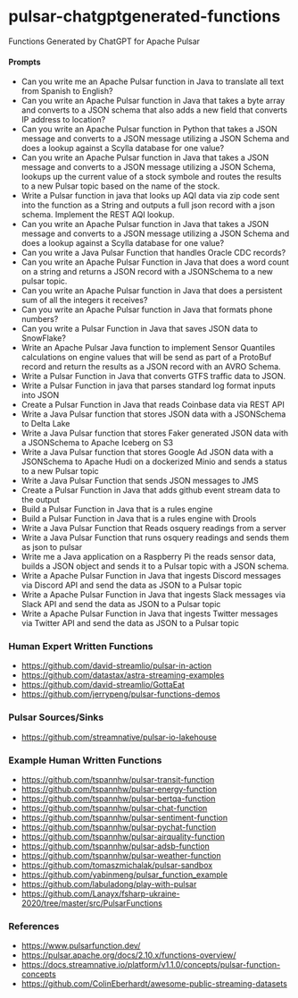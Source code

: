 # pulsar-chatgptgenerated-functions

Functions Generated by ChatGPT for Apache Pulsar


#### Prompts

* Can you write me an Apache Pulsar function in Java to translate all text from Spanish to English?
* Can you write an Apache Pulsar function in Java that takes a byte array and converts to a JSON schema that also adds a new field that converts IP address to location?
* Can you write an Apache Pulsar function in Python that takes a JSON message and converts to a JSON message utilizing a JSON Schema and does a lookup against a Scylla database for one value?
* Can you write an Apache Pulsar function in Java that takes a JSON message and converts to a JSON message utilizing a JSON Schema, lookups up the current value of a stock symbole   and routes the results to a new Pulsar topic based on the name of the stock.
* Write a Pulsar function in java that looks up AQI data via zip code sent into the function as a String and outputs a full json record with a json schema.   Implement the REST AQI lookup.
* Can you write an Apache Pulsar function in Java that takes a JSON message and converts to a JSON message utilizing a JSON Schema and does a lookup against a Scylla database for one value?
* Can you write a Java Pulsar Function that handles Oracle CDC records?
* Can you write an Apache Pulsar Function in Java that does a word count on a string and returns a JSON record with a JSONSchema to a new pulsar topic.
* Can you write an Apache Pulsar function in Java that does a persistent sum of all the integers it receives?
* Can you write an Apache Pulsar function in Java that formats phone numbers?
* Can you write a Pulsar Function in Java that saves JSON data to SnowFlake?
* Write an Apache Pulsar Java function to implement Sensor Quantiles calculations on engine values that will be send as part of a ProtoBuf record and return the results as a JSON record with an AVRO Schema.
* Write a Pulsar Function in Java that converts GTFS traffic data to JSON.
* Write a Pulsar Function in java that parses standard log format inputs into JSON
* Create a Pulsar Function in Java that reads Coinbase data via REST API
* Write a Java Pulsar function that stores JSON data with a JSONSchema to Delta Lake
* Write a Java Pulsar function that stores Faker generated JSON data with a JSONSchema to Apache Iceberg on S3
* Write a Java Pulsar function that stores Google Ad JSON data with a JSONSchema to Apache Hudi on a dockerized Minio and sends a status to a new Pulsar topic
* Write a Java Pulsar Function that sends JSON messages to JMS
* Create a Pulsar Function in Java that adds github event stream data to the output
* Build a Pulsar Function in Java that is a rules engine
* Build a Pulsar Function in Java that is a rules engine with Drools
* Write a Java Pulsar Function that Reads osquery readings from a server
* Write a Java Pulsar Function that runs osquery readings and sends them as json to pulsar
* Write me a Java application on a Raspberry Pi the reads sensor data, builds a JSON object and sends it to a Pulsar topic with a JSON schema.
* Write a Apache Pulsar Function in Java that ingests Discord messages via Discord API and send the data as JSON to a Pulsar topic
* Write a Apache Pulsar Function in Java that ingests Slack messages via Slack API and send the data as JSON to a Pulsar topic
* Write a Apache Pulsar Function in Java that ingests Twitter messages via Twitter API and send the data as JSON to a Pulsar topic


### Human Expert Written Functions

* https://github.com/david-streamlio/pulsar-in-action
* https://github.com/datastax/astra-streaming-examples
* https://github.com/david-streamlio/GottaEat
* https://github.com/jerrypeng/pulsar-functions-demos

### Pulsar Sources/Sinks

* https://github.com/streamnative/pulsar-io-lakehouse

### Example Human Written Functions

* https://github.com/tspannhw/pulsar-transit-function
* https://github.com/tspannhw/pulsar-energy-function
* https://github.com/tspannhw/pulsar-bertqa-function
* https://github.com/tspannhw/pulsar-chat-function
* https://github.com/tspannhw/pulsar-sentiment-function
* https://github.com/tspannhw/pulsar-pychat-function
* https://github.com/tspannhw/pulsar-airquality-function
* https://github.com/tspannhw/pulsar-adsb-function
* https://github.com/tspannhw/pulsar-weather-function
* https://github.com/tomaszmichalak/pulsar-sandbox
* https://github.com/yabinmeng/pulsar_function_example
* https://github.com/labuladong/play-with-pulsar
* https://github.com/Lanayx/fsharp-ukraine-2020/tree/master/src/PulsarFunctions

### References

* https://www.pulsarfunction.dev/
* https://pulsar.apache.org/docs/2.10.x/functions-overview/
* https://docs.streamnative.io/platform/v1.1.0/concepts/pulsar-function-concepts
* https://github.com/ColinEberhardt/awesome-public-streaming-datasets
